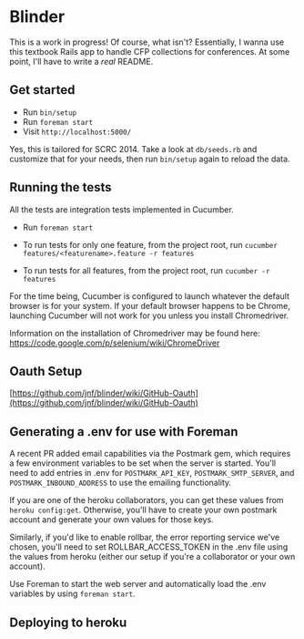 # Blinder

This is a work in progress! Of course, what isn't? Essentially, I wanna use this textbook Rails app
to handle CFP collections for conferences. At some point, I'll have to write a _real_ README.

## Get started

* Run `bin/setup`
* Run `foreman start`
* Visit `http://localhost:5000/`

Yes, this is tailored for SCRC 2014. Take a look at `db/seeds.rb` and customize that for your needs, then run `bin/setup` again to reload the data.

## Running the tests

All the tests are integration tests implemented in Cucumber.

* Run `foreman start`

* To run tests for only one feature, from the project root, run `cucumber features/<featurename>.feature -r features`

* To run tests for all features, from the project root, run `cucumber -r features`

For the time being, Cucumber is configured to launch whatever the default browser is for your system.
If your default browser happens to be Chrome, launching Cucumber will not work for you unless you install Chromedriver.

Information on the installation of Chromedriver may be found here:  https://code.google.com/p/selenium/wiki/ChromeDriver

## Oauth Setup

[https://github.com/jnf/blinder/wiki/GitHub-Oauth](https://github.com/jnf/blinder/wiki/GitHub-Oauth)

## Generating a .env for use with Foreman

A recent PR added email capabilities via the Postmark gem, which requires a few environment variables to be set when the server is started. You'll need to add entries in .env for `POSTMARK_API_KEY`, `POSTMARK_SMTP_SERVER`, and `POSTMARK_INBOUND_ADDRESS` to use the emailing functionality.

If you are one of the heroku collaborators, you can get these values from `heroku config:get`. Otherwise, you'll have to create your own postmark account and generate your own values for those keys.

Similarly, if you'd like to enable rollbar, the error reporting service we've chosen, you'll need to set ROLLBAR_ACCESS_TOKEN in the .env file using the values from heroku (either our setup if you're a collaborator or your own account).

Use Foreman to start the web server and automatically load the .env variables by using `foreman start`.

## Deploying to heroku
